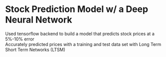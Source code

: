 # Stock Prediction Model w/ a Deep Neural Network
Used tensorflow backend to build a model that predicts stock prices at a 5%-10% error <br />
Accurately predicted prices with a training and test data set with Long Term Short Term Networks (LTSM) 

